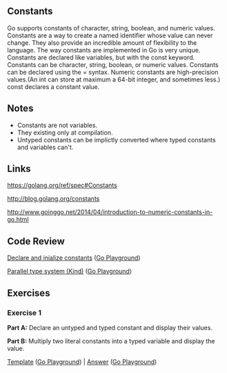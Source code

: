 ## Constants


Go supports constants of character, string, boolean, and numeric values.
Constants are a way to create a named identifier whose value can never change. They also provide an incredible amount of flexibility to the language. The way constants are implemented in Go is very unique.
Constants are declared like variables, but with the const keyword.
Constants can be character, string, boolean, or numeric values.
Constants can be declared using the = syntax.
Numeric constants are high-precision values.(An int can store at maximum a 64-bit integer, and sometimes less.)
const declares a constant value.

## Notes

* Constants are not variables.
* They existing only at compilation.
* Untyped constants can be implictly converted where typed constants and variables can't.

## Links

https://golang.org/ref/spec#Constants

http://blog.golang.org/constants

http://www.goinggo.net/2014/04/introduction-to-numeric-constants-in-go.html

## Code Review

[Declare and inialize constants](example1/example1.go) ([Go Playground](http://play.golang.org/p/Remt-HvD2D))

[Parallel type system (Kind)](example2/example2.go) ([Go Playground](http://play.golang.org/p/ExxRWe6jUz))

## Exercises

### Exercise 1

**Part A:** Declare an untyped and typed constant and display their values.

**Part B:** Multiply two literal constants into a typed variable and display the value.

[Template](exercises/template1/template1.go) ([Go Playground](http://play.golang.org/p/qG3-9yn5_6)) | 
[Answer](exercises/exercise1/exercise1.go) ([Go Playground](http://play.golang.org/p/d2gkKxEftw))
